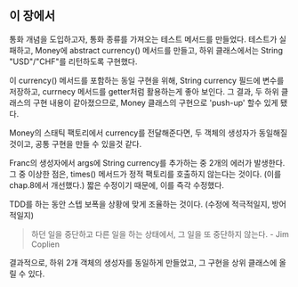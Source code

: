 ## 이 장에서
통화 개념을 도입하고자, 통화 종류를 가져오는 테스트 메서드를 만들었다. 
테스트가 실패하고, Money에 abstract currency() 메서드를 만들고, 하위 클래스에서는 String "USD"/"CHF"를 리턴하도록 구현했다.

이 currency() 메서드를 포함하는 동일 구현을 위해, String currency 필드에 변수를 저장하고, currnecy 메서드를 getter처럼 활용하는게 좋아 보인다. 그 결과, 두 하위 클래스의 구현 내용이 같아졌으므로, Money 클래스의 구현으로 'push-up' 할수 있게 됐다.

Money의 스태틱 팩토리에서 currency를 전달해준다면, 두 객체의 생성자가 동일해질 것이고, 공통 구현을 만들 수 있을것 같다.

Franc의 생성자에서 args에 String currency를 추가하는 중 2개의 에러가 발생한다. 그 중 이상한 점은, times() 메서드가 정적 팩토리를 호출하지 않는다는 것이다. (이를 chap.8에서 개선했다.)
짧은 수정이기 때문에, 이를 즉각 수정했다.

TDD를 하는 동안 스텝 보폭을 상황에 맞게 조율하는 것이다. (수정에 적극적일지, 방어적일지)

> 하던 일을 중단하고 다른 일을 하는 상태에서, 그 일을 또 중단하지 않는다. - Jim Coplien

결과적으로, 하위 2개 객체의 생성자를 동일하게 만들었고, 그 구현을 상위 클래스에 올릴 수 있다.